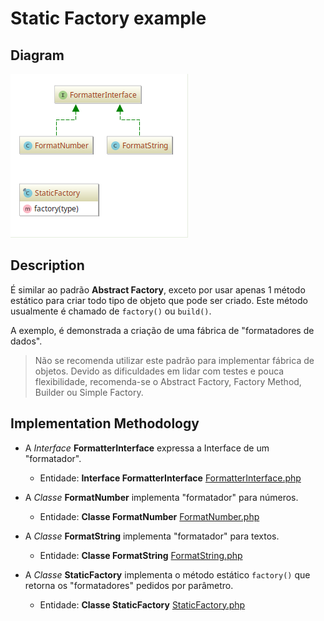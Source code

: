 # Static Factory example

## Diagram

![Image of Static Factory](../../../images/static-factory.png)

## Description

É similar ao padrão **Abstract Factory**, exceto por usar apenas 1 método estático para criar todo tipo
de objeto que pode ser criado. Este método usualmente é chamado de `factory()` ou `build()`.

A exemplo, é demonstrada a criação de uma fábrica de "formatadores de dados".

> Não se recomenda utilizar este padrão para implementar fábrica de objetos. Devido as dificuldades
em lidar com testes e pouca flexibilidade, recomenda-se o Abstract Factory, Factory Method, Builder ou 
Simple Factory.

## Implementation Methodology

* A *Interface* **FormatterInterface** expressa a Interface de um "formatador".

  - Entidade: **Interface FormatterInterface** [FormatterInterface.php](FormatterInterface.php)

* A *Classe* **FormatNumber** implementa "formatador" para números.

  - Entidade: **Classe FormatNumber** [FormatNumber.php](FormatNumber.php)

* A *Classe* **FormatString** implementa "formatador" para textos.

  - Entidade: **Classe FormatString** [FormatString.php](FormatString.php)

* A *Classe* **StaticFactory** implementa o método estático `factory()` que retorna os "formatadores"
pedidos por parâmetro.

  - Entidade: **Classe StaticFactory** [StaticFactory.php](StaticFactory.php)